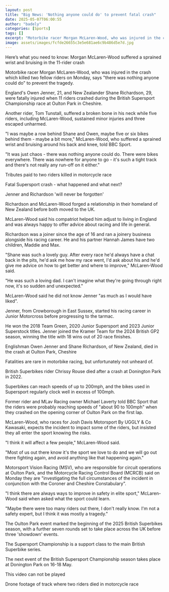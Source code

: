 ```yaml
---
layout: post
title: "Big News: 'Nothing anyone could do' to prevent fatal crash"
date: 2025-05-07T06:00:55
author: "badely"
categories: [Sports]
tags: []
excerpt: "Motorbike racer Morgan McLaren-Wood, who was injured in the crash which killed two fellow riders on Monday, says 'there was nothing anyone could do' t"
image: assets/images/fcfde26655c3e5e681ae6c9b486d5e7d.jpg
---
```


Here’s what you need to know: Morgan McLaren-Wood suffered a sprained wrist and bruising in the 11-rider crash

Motorbike racer Morgan McLaren-Wood, who was injured in the crash which killed two fellow riders on Monday, says "there was nothing anyone could do" to prevent the tragedy.

England's Owen Jenner, 21, and New Zealander Shane Richardson, 29, were fatally injured when 11 riders crashed during the British Supersport Championship race at Oulton Park in Cheshire.

Another rider, Tom Tunstall, suffered a broken bone in his neck while five riders, including McLaren-Wood, sustained minor injuries and three escaped unharmed.

"I was maybe a row behind Shane and Owen, maybe five or six bikes behind them - maybe a bit more," McLaren-Wood, who suffered a sprained wrist and bruising around his back and knee, told BBC Sport.

"It was just chaos - there was nothing anyone could do. There were bikes everywhere. There was nowhere for anyone to go - it's such a tight track and there's not really any run-off on it either."

Tributes paid to two riders killed in motorcycle race

Fatal Supersport crash - what happened and what next?

Jenner and Richardson 'will never be forgotten'

Richardson and McLaren-Wood forged a relationship in their homeland of New Zealand before both moved to the UK.

McLaren-Wood said his compatriot helped him adjust to living in England and was always happy to offer advice about racing and life in general.

Richardson was a joiner since the age of 16 and ran a joinery business alongside his racing career. He and his partner Hannah James have two children, Maddie and Max.

"Shane was such a lovely guy. After every race he'd always have a chat back in the pits, he'd ask me how my race went, I'd ask about his and he'd give me advice on how to get better and where to improve," McLaren-Wood said.

"He was such a loving dad. I can't imagine what they're going through right now, it's so sudden and unexpected."

McLaren-Wood said he did not know Jenner "as much as I would have liked".

Jenner, from Crowborough in East Sussex, started his racing career in Junior Motorcross before progressing to the tarmac.

He won the 2018 Team Green, 2020 Junior Supersport and 2023 Junior Superstock titles. Jenner joined the Kramer Team for the 2024 British GP2 season, winning the title with 18 wins out of 20 race finishes.

Englishman Owen Jenner and Shane Richardson, of New Zealand, died in the crash at Oulton Park, Cheshire

Fatalities are rare in motorbike racing, but unfortunately not unheard of.

British Superbikes rider Chrissy Rouse died after a crash at Donington Park in 2022.

Superbikes can reach speeds of up to 200mph, and the bikes used in Supersport regularly clock well in excess of 100mph.

Former rider and MLav Racing owner Michael Laverty told BBC Sport that the riders were probably reaching speeds of "about 90 to 100mph" when they crashed on the opening corner of Oulton Park on the first lap.

McLaren-Wood, who races for Josh Davis Motorsport By UGGLY & Co Kawasaki, expects the incident to impact some of the riders, but insisted they all enter the sport knowing the risks.

"I think it will affect a few people," McLaren-Wood said. 

"Most of us out there know it's the sport we love to do and we will go out there fighting again, and avoid anything like that happening again."

Motorsport Vision Racing (MSV), who are responsible for circuit operations at Oulton Park, and the Motorcycle Racing Control Board (MCRCB) said on Monday they are "investigating the full circumstances of the incident in conjunction with the Coroner and Cheshire Constabulary".

"I think there are always ways to improve in safety in elite sport," McLaren-Wood said when asked what the sport could learn.

"Maybe there were too many riders out there, I don't really know. I'm not a safety expert, but I think it was mostly a tragedy."

The Oulton Park event marked the beginning of the 2025 British Superbikes season, with a further seven rounds set to take place across the UK before three 'showdown' events.

The Supersport Championship is a support class to the main British Superbike series.

The next event of the British Supersport Championship season takes place at Donington Park on 16-18 May.

This video can not be played

Drone footage of track where two riders died in motorcycle race

